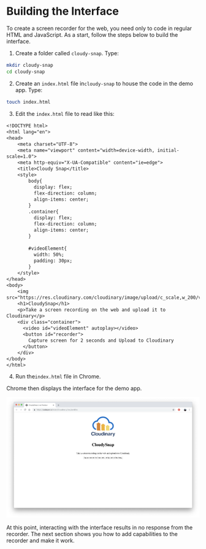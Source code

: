 # Building the Interface

To create a screen recorder for the web, you need only to code in regular HTML and JavaScript. As a start, follow the steps below to build the interface.

1. Create a folder called `cloudy-snap`. Type:

```bash
mkdir cloudy-snap
cd cloudy-snap
```

2. Create an `index.html` file in`cloudy-snap` to house the code in the demo app. Type:

```bash
touch index.html
```

3. Edit the `index.html` file to read like this:

```markup
<!DOCTYPE html>
<html lang="en">
<head>
    <meta charset="UTF-8">
    <meta name="viewport" content="width=device-width, initial-scale=1.0">
    <meta http-equiv="X-UA-Compatible" content="ie=edge">
    <title>Cloudy Snap</title>
    <style>
        body{
          display: flex;
          flex-direction: column;
          align-items: center;
        }
        .container{
          display: flex;
          flex-direction: column;
          align-items: center;
        }
        
        #videoElement{
          width: 50%;
          padding: 30px;
        }
    </style>
</head>
<body>
    <img src="https://res.cloudinary.com/cloudinary/image/upload/c_scale,w_200/v1/logo/for_white_bg/cloudinary_vertical_logo_for_white_bg.png">
    <h1>CloudySnap</h1>
    <p>Take a screen recording on the web and upload it to Cloudinary</p>
    <div class="container">
      <video id="videoElement" autoplay></video>
      <button id="recorder">
        Capture screen for 2 seconds and Upload to Cloudinary
      </button>
    </div>
</body>
</html>
```

4. Run the`index.html` file in Chrome.

Chrome then displays the interface for the demo app.

![Interface for Demo App](.gitbook/assets/screenshot-2018-11-15-at-4.38.32-am.png)

At this point, interacting with the interface results in no response from the recorder. The next section shows you how to add capabilities to the recorder and make it work.

